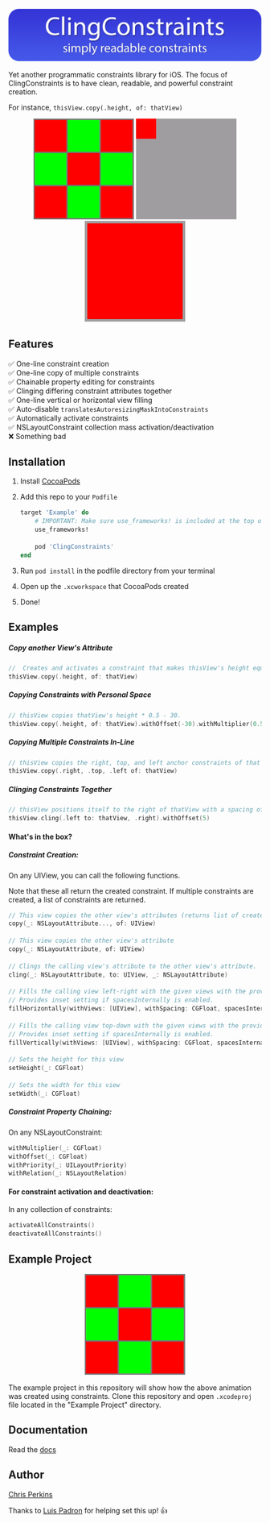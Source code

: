 <p align="center">
	<img src="Readme_Imgs/ClingConstraintsHeader.png" />
</p>

Yet another programmatic constraints library for iOS. The focus of ClingConstraints is to have clean, readable, and powerful constraint creation.

For instance, `thisView.copy(.height, of: thatView)`

<p align="center">
<img src="Readme_Imgs/ClingConstraintsDemo.gif" /> <img src="Readme_Imgs/MovingBox.gif" /> <img src="Readme_Imgs/StackingBoxes.gif" />
</p>

## Features

✅ One-line constraint creation  
✅ One-line copy of multiple constraints  
✅ Chainable property editing for constraints  
✅ Clinging differing constraint attributes together  
✅ One-line vertical or horizontal view filling  
✅ Auto-disable `translatesAutoresizingMaskIntoConstraints`  
✅ Automatically activate constraints  
✅ NSLayoutConstraint collection mass activation/deactivation  
❌ Something bad 


## Installation

1. Install [CocoaPods](https://cocoapods.org)
1. Add this repo to your `Podfile`

	```ruby
	target 'Example' do
		# IMPORTANT: Make sure use_frameworks! is included at the top of the file
		use_frameworks!

		pod 'ClingConstraints'
	end
	```
1. Run `pod install` in the podfile directory from your terminal
1. Open up the `.xcworkspace` that CocoaPods created
1. Done!

## Examples

##### Copy another View's Attribute
```Swift
//  Creates and activates a constraint that makes thisView's height equal to thatView's
thisView.copy(.height, of: thatView)
```

##### Copying Constraints with Personal Space
```Swift
// thisView copies thatView's height * 0.5 - 30.
thisView.copy(.height, of: thatView).withOffset(-30).withMultiplier(0.5)
```

##### Copying Multiple Constraints In-Line
```Swift
// thisView copies the right, top, and left anchor constraints of that view-- in one line.
thisView.copy(.right, .top, .left of: thatView)
```

##### Clinging Constraints Together
```Swift
// thisView positions itself to the right of thatView with a spacing of 5
thisView.cling(.left to: thatView, .right).withOffset(5)
```

#### What's in the box?

##### Constraint Creation:
On any UIView, you can call the following functions.

Note that these all return the created constraint. If multiple constraints are created, a list of constraints are returned.
```Swift
// This view copies the other view's attributes (returns list of created constraints)
copy(_: NSLayoutAttribute..., of: UIView)

// This view copies the other view's attribute
copy(_: NSLayoutAttribute, of: UIView)

// Clings the calling view's attribute to the other view's attribute.
cling(_: NSLayoutAttribute, to: UIView, _: NSLayoutAttribute)

// Fills the calling view left-right with the given views with the provided spacing.
// Provides inset setting if spacesInternally is enabled.
fillHorizontally(withViews: [UIView], withSpacing: CGFloat, spacesInternally: Bool = true)

// Fills the calling view top-down with the given views with the provided spacing.
// Provides inset setting if spacesInternally is enabled.
fillVertically(withViews: [UIView], withSpacing: CGFloat, spacesInternally: Bool = true)

// Sets the height for this view
setHeight(_: CGFloat)

// Sets the width for this view
setWidth(_: CGFloat)
```


##### Constraint Property Chaining:
On any NSLayoutConstraint:
```Swift
withMultiplier(_: CGFloat)
withOffset(_: CGFloat)
withPriority(_: UILayoutPriority)
withRelation(_: NSLayoutRelation)
```

#### For constraint activation and deactivation:
In any collection of constraints:
```Swift
activateAllConstraints()
deactivateAllConstraints()  
```

## Example Project

<p align="center">
	<img src="Readme_Imgs/ClingConstraintsDemo.gif" />
</p>

The example project in this repository will show how the above animation was created using constraints. Clone this repository and open `.xcodeproj` file located in the "Example Project" directory. 

## Documentation

Read the [docs](https://htmlpreview.github.io/?https://raw.githubusercontent.com/Chris-Perkins/ClingConstraints/master/docs/index.html)

## Author

[Chris Perkins](chrisperkins.me)

Thanks to [Luis Padron](https://github.com/luispadron) for helping set this up! 👍
